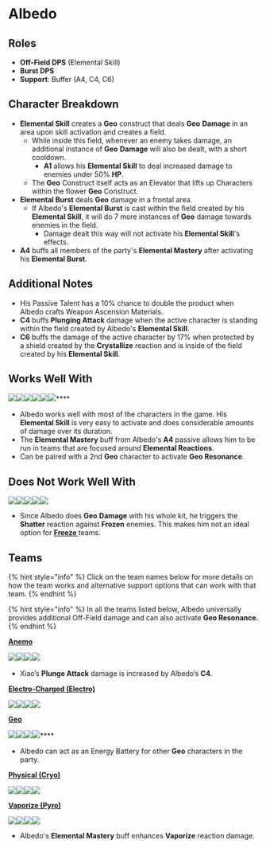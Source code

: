 # Albedo

## **Roles**

* **Off-Field DPS** (Elemental Skill)
* **Burst DPS**
* **Support**: Buffer (A4, C4, C6)

## **Character Breakdown**

* **Elemental Skill** creates a **Geo** construct that deals **Geo** **Damage** in an area upon skill activation and creates a field.
  * While inside this field, whenever an enemy takes damage, an additional instance of **Geo** **Damage** will also be dealt, with a short cooldown.&#x20;
    * **A1** allows his **Elemental Skill** to deal increased damage to enemies under 50% **HP**.
  * The **Geo** Construct itself acts as an Elevator that lifts up Characters within the flower **Geo** Construct.
* **Elemental Burst** deals **Geo** damage in a frontal area.
  * If Albedo's **Elemental Burst** is cast within the field created by his **Elemental Skill**, it will do 7 more instances of **Geo** damage towards enemies in the field.
    * Damage dealt this way will not activate his **Elemental Skill**'s effects.
* **A4** buffs all members of the party's **Elemental Mastery** after activating his **Elemental Burst**.

## **Additional Notes**

* His Passive Talent has a 10% chance to double the product when Albedo crafts Weapon Ascension Materials.
* **C4** buffs **Plunging Attack** damage when the active character is standing within the field created by Albedo's **Elemental Skill**.
* **C6** buffs the damage of the active character by 17% when protected by a shield created by the **Crystallize** reaction and is inside of the field created by his **Elemental Skill**.

## **Works Well With**

****![](../../.gitbook/assets/Element\_Anemo.webp)****![](../../.gitbook/assets/Element\_Cryo.webp)****![](../../.gitbook/assets/Element\_Electro.webp)****![](../../.gitbook/assets/Element\_Hydro.webp)****![](../../.gitbook/assets/Element\_Pyro.webp)****![](../../.gitbook/assets/Element\_Geo.webp)****

* Albedo works well with most of the characters in the game. His **Elemental Skill** is very easy to activate and does considerable amounts of damage over its duration.
* The **Elemental Mastery** buff from Albedo's **A4** passive allows him to be run in teams that are focused around **Elemental Reactions**.
* Can be paired with a 2nd **Geo** character to activate **Geo Resonance**.

## **Does Not Work Well With**

****![](../../.gitbook/assets/UI\_AvatarIcon\_Ayaka.png)****![](../../.gitbook/assets/UI\_AvatarIcon\_Chongyun.png)****![](../../.gitbook/assets/UI\_AvatarIcon\_Ganyu.png)****![](../../.gitbook/assets/UI\_AvatarIcon\_Kaeya.png)****![](../../.gitbook/assets/UI\_AvatarIcon\_Rosaria.png)****

* Since Albedo does **Geo** **Damage** with his whole kit, he triggers the **Shatter** reaction against **Frozen** enemies. This makes him not an ideal option for [**Freeze** ](../../teams/freeze.md)teams.

## **Teams**

{% hint style="info" %}
Click on the team names below for more details on how the team works and alternative support options that can work with that team.
{% endhint %}

{% hint style="info" %}
In all the teams listed below, Albedo universally provides additional Off-Field damage and can also activate **Geo Resonance.**
{% endhint %}

[**Anemo**](../../teams/anemo.md)

![](../../.gitbook/assets/UI\_AvatarIcon\_Xiao.png)![](../../.gitbook/assets/UI\_AvatarIcon\_Jean.png)![](../../.gitbook/assets/UI\_AvatarIcon\_Albedo.png)![](../../.gitbook/assets/UI\_AvatarIcon\_Zhongli.png)​​

* Xiao’s **Plunge Attack** damage is increased by Albedo’s **C4**.

****[**Electro-Charged (Electro)**](../../teams/electro-charged.md)****

![](../../.gitbook/assets/UI\_AvatarIcon\_Keqing.png)![](../../.gitbook/assets/UI\_AvatarIcon\_Xingqiu.png)![](../../.gitbook/assets/UI\_AvatarIcon\_Albedo.png)![](../../.gitbook/assets/UI\_AvatarIcon\_Zhongli.png)

****[**Geo**](../../teams/geo.md)****

****![](../../.gitbook/assets/UI\_AvatarIcon\_Ningguang.png)****![](../../.gitbook/assets/UI\_AvatarIcon\_Albedo.png)****![](../../.gitbook/assets/UI\_AvatarIcon\_Xiangling.png)****![](../../.gitbook/assets/UI\_AvatarIcon\_Bennett.png)****

* Albedo can act as an Energy Battery for other **Geo** characters in the party.

[**Physical (Cryo)**](../../teams/physical-cryo.md)

![](../../.gitbook/assets/UI\_AvatarIcon\_Eula.png)![](../../.gitbook/assets/UI\_AvatarIcon\_Fischl.png)![](../../.gitbook/assets/UI\_AvatarIcon\_Albedo.png)![](../../.gitbook/assets/UI\_AvatarIcon\_Zhongli.png)

****[**Vaporize (Pyro)**](../../teams/reverse-vaporize.md)****

![](../../.gitbook/assets/UI\_AvatarIcon\_Hutao.png)![](../../.gitbook/assets/UI\_AvatarIcon\_Xingqiu.png)![](../../.gitbook/assets/UI\_AvatarIcon\_Albedo.png)![](../../.gitbook/assets/UI\_AvatarIcon\_Zhongli.png)

* Albedo's **Elemental Mastery** buff enhances **Vaporize** reaction damage.
